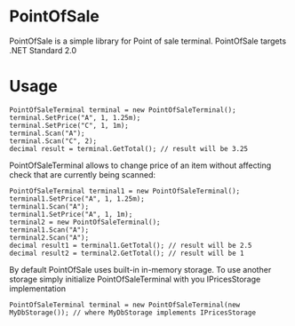 # PointOfSale
PointOfSale is a simple library for Point of sale terminal.
PointOfSale targets .NET Standard 2.0


# Usage

```
PointOfSaleTerminal terminal = new PointOfSaleTerminal();
terminal.SetPrice("A", 1, 1.25m);
terminal.SetPrice("C", 1, 1m);
terminal.Scan("A");
terminal.Scan("C", 2);
decimal result = terminal.GetTotal(); // result will be 3.25
```

PointOfSaleTerminal allows to change price of an item without affecting check that are currently being scanned:

```
PointOfSaleTerminal terminal1 = new PointOfSaleTerminal();
terminal1.SetPrice("A", 1, 1.25m);
terminal1.Scan("A");
terminal1.SetPrice("A", 1, 1m);
terminal2 = new PointOfSaleTerminal();
terminal1.Scan("A");
terminal2.Scan("A");
decimal result1 = terminal1.GetTotal(); // result will be 2.5
decimal result2 = terminal2.GetTotal(); // result will be 1
```


By default PointOfSale uses built-in in-memory storage. To use another storage simply initialize PointOfSaleTerminal with you IPricesStorage implementation

```
PointOfSaleTerminal terminal = new PointOfSaleTerminal(new MyDbStorage()); // where MyDbStorage implements IPricesStorage
```
